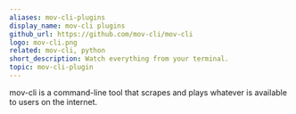 ```yaml
---
aliases: mov-cli-plugins
display_name: mov-cli plugins
github_url: https://github.com/mov-cli/mov-cli
logo: mov-cli.png
related: mov-cli, python
short_description: Watch everything from your terminal.
topic: mov-cli-plugin
---
```


mov-cli is a command-line tool that scrapes and plays whatever is available to users on the internet.
